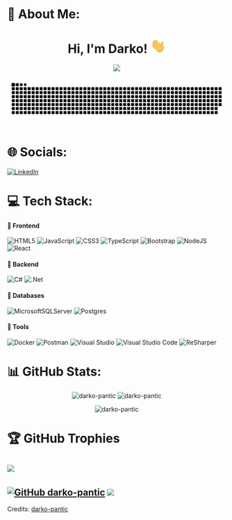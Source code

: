 # 🤖 About Me:

<div align="center">
<h1 align="center">Hi, I'm Darko! <img width="35" src="https://github.com/darko-pantic/darko-pantic/blob/main/assets/img/waving.gif"></h1>
<p align="center">
	<img src="https://readme-typing-svg.herokuapp.com?lines=I'm+working+as+a+Software+Engineer;ASP.Net%20|%20ASP.Net+Core%20|%20DDD+Enthusiast;Always%20learning%20new%20things&center=true&width=450&height=45">
</p>
</div>

<div align="center">
  <a href="https://github.com/darko-pantic/darko-pantic">
  <img  src="https://github.com/darko-pantic/darko-pantic/blob/main/assets/img/header.svg"
       alt="snake" /></a>
</div>

# 🌐 Socials:
[![LinkedIn](https://img.shields.io/badge/LinkedIn-%230077B5.svg?logo=linkedin&logoColor=white)](https://linkedin.com/in/darko-pantic) 

# 💻 Tech Stack:

#### 🔸 Frontend
![HTML5](https://img.shields.io/badge/html5-%23E34F26.svg?style=for-the-badge&logo=html5&logoColor=white) ![JavaScript](https://img.shields.io/badge/javascript-%23323330.svg?style=for-the-badge&logo=javascript&logoColor=%23F7DF1E) ![CSS3](https://img.shields.io/badge/css3-%231572B6.svg?style=for-the-badge&logo=css3&logoColor=white) ![TypeScript](https://img.shields.io/badge/typescript-%23007ACC.svg?style=for-the-badge&logo=typescript&logoColor=white) 
![Bootstrap](https://img.shields.io/badge/bootstrap-%23563D7C.svg?style=for-the-badge&logo=bootstrap&logoColor=white) ![NodeJS](https://img.shields.io/badge/node.js-6DA55F?style=for-the-badge&logo=node.js&logoColor=white) ![React](https://img.shields.io/badge/react-%2320232a.svg?style=for-the-badge&logo=react&logoColor=%2361DAFB)

#### 🔸 Backend
![C#](https://img.shields.io/badge/c%23-%23239120.svg?style=for-the-badge&logo=c-sharp&logoColor=white) ![.Net](https://img.shields.io/badge/.NET-5C2D91?style=for-the-badge&logo=.net&logoColor=white)

#### 🔸 Databases
![MicrosoftSQLServer](https://img.shields.io/badge/Microsoft%20SQL%20Sever-CC2927?style=for-the-badge&logo=microsoft%20sql%20server&logoColor=white) ![Postgres](https://img.shields.io/badge/postgres-%23316192.svg?style=for-the-badge&logo=postgresql&logoColor=white)

#### 🔸 Tools
![Docker](https://img.shields.io/badge/docker-%230db7ed.svg?style=for-the-badge&logo=docker&logoColor=white) ![Postman](https://img.shields.io/badge/Postman-FF6C37?style=for-the-badge&logo=postman&logoColor=white) ![Visual Studio](https://img.shields.io/badge/Visual%20Studio-5C2D91.svg?style=for-the-badge&logo=visual%20studio&logoColor=white) ![Visual Studio Code](https://img.shields.io/badge/Visual%20Studio%20Code-007ACC.svg?style=for-the-badge&logo=visual%20studio%20code&logoColor=white) ![ReSharper](https://img.shields.io/badge/ReSharper-000000.svg?style=for-the-badge&logo=resharper&logoColor=white)

# 📊 GitHub Stats:
<p align="center">
	<img width="49.5%" src="https://github-readme-stats.vercel.app/api?username=darko-pantic&theme=nord&show_icons=true&hide_border=true" alt="darko-pantic">
	<img width="49.5%" src="https://github-readme-streak-stats.herokuapp.com/?user=darko-pantic&theme=nord&hide_border=true" alt="darko-pantic">
</p>
<p align="center">
  <img width="36%" src="https://github-readme-stats.vercel.app/api/top-langs/?username=darko-pantic&theme=nord&hide_border=true&langs_count=8&layout=compact" alt="darko-pantic">
</p>

# 🏆 GitHub Trophies 
![](https://github-profile-trophy.vercel.app/?username=darko-pantic&theme=nord&no-frame=true&no-bg=false&margin-w=4)
---
[![GitHub darko-pantic](https://img.shields.io/github/followers/darko-pantic?label=follow&style=social&logoColor=black)](https://github.com/darko-pantic)
[![](https://visitcount.itsvg.in/api?id=darko-pantic&icon=0&color=0)](https://visitcount.itsvg.in)
---
Credits: [darko-pantic](https://github.com/darko-pantic)
